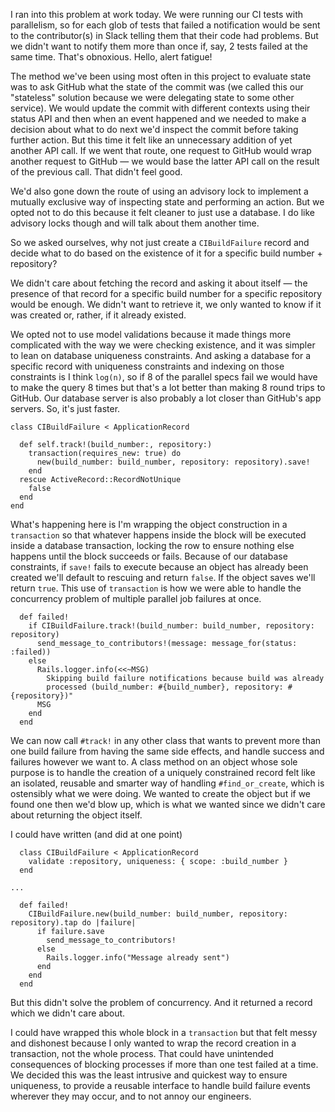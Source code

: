 I ran into this problem at work today. We were running our CI tests with parallelism, so for each glob of tests that failed a notification would be sent to the contributor(s) in Slack telling them that their code had problems. But we didn't want to notify them more than once if, say, 2 tests failed at the same time. That's obnoxious. Hello, alert fatigue!

The method we've been using most often in this project to evaluate state was to ask GitHub what the state of the commit was (we called this our "stateless" solution because we were delegating state to some other service). We would update the commit with different contexts using their status API and then when an event happened and we needed to make a decision about what to do next we'd inspect the commit before taking further action. But this time it felt like an unnecessary addition of yet another API call. If we went that route, one request to GitHub would wrap another request to GitHub — we would base the latter API call on the result of the previous call. That didn't feel good.

We'd also gone down the route of using an advisory lock to implement a mutually exclusive way of inspecting state and performing an action. But we opted not to do this because it felt cleaner to just use a database. I do like advisory locks though and will talk about them another time.

So we asked ourselves, why not just create a `CIBuildFailure` record and decide what to do based on the existence of it for a specific build number + repository?

We didn't care about fetching the record and asking it about itself — the presence of that record for a specific build number for a specific repository would be enough. We didn't want to retrieve it, we only wanted to know if it was created or, rather, if it already existed.

We opted not to use model validations because it made things more complicated with the way we were checking existence, and it was simpler to lean on database uniqueness constraints. And asking a database for a specific record with uniqueness constraints and indexing on those constraints is I think `log(n)`, so if 8 of the parallel specs fail we would have to make the query 8 times but that's a lot better than making 8 round trips to GitHub. Our database server is also probably a lot closer than GitHub's app servers. So, it's just faster.

```
class CIBuildFailure < ApplicationRecord

  def self.track!(build_number:, repository:)
    transaction(requires_new: true) do
      new(build_number: build_number, repository: repository).save!
    end
  rescue ActiveRecord::RecordNotUnique
    false
  end
end
```

What's happening here is I'm wrapping the object construction in a `transaction` so that whatever happens inside the block will be executed inside a database transaction, locking the row to ensure nothing else happens until the block succeeds or fails. Because of our database constraints, if `save!` fails to execute because an object has already been created we'll default to rescuing and return `false`. If the object saves we'll return `true`. This use of `transaction` is how we were able to handle the concurrency problem of multiple parallel job failures at once.

```
  def failed!
    if CIBuildFailure.track!(build_number: build_number, repository: repository)
      send_message_to_contributors!(message: message_for(status: :failed))
    else
      Rails.logger.info(<<~MSG)
        Skipping build failure notifications because build was already 
        processed (build_number: #{build_number}, repository: #{repository})"
      MSG
    end
  end
```

We can now call `#track!` in any other class that wants to prevent more than one build failure from having the same side effects, and handle success and failures however we want to. A class method on an object whose sole purpose is to handle the creation of a uniquely constrained record felt like an isolated, reusable and smarter way of handling `#find_or_create`, which is ostensibly what we were doing. We wanted to create the object but if we found one then we'd blow up, which is what we wanted since we didn't care about returning the object itself.

I could have written (and did at one point)

```
  class CIBuildFailure < ApplicationRecord
    validate :repository, uniqueness: { scope: :build_number }
  end

...

  def failed!
    CIBuildFailure.new(build_number: build_number, repository: repository).tap do |failure|
      if failure.save
        send_message_to_contributors!
      else
        Rails.logger.info("Message already sent")
      end
    end
  end
```

But this didn't solve the problem of concurrency. And it returned a record which we didn't care about.

I could have wrapped this whole block in a `transaction` but that felt messy and dishonest because I only wanted to wrap the record creation in a transaction, not the whole process. That could have unintended consequences of blocking processes if more than one test failed at a time. We decided this was the least intrusive and quickest way to ensure uniqueness, to provide a reusable interface to handle build failure events wherever they may occur, and to not annoy our engineers.
